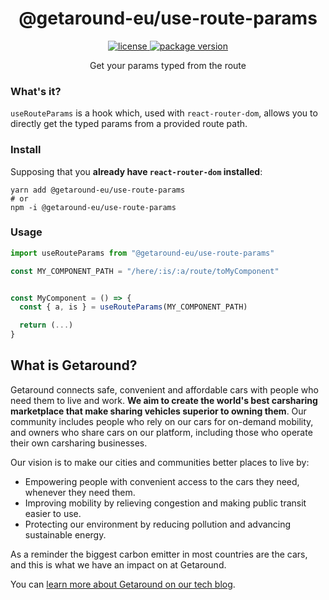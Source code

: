 <h1 align="center">@getaround-eu/use-route-params</h1>

<div align="center">
  <a href="https://github.com/drivy/use-route-params/blob/main/LICENSE">
    <img src="https://badgen.net/github/license/drivy/use-route-params.svg" alt="license" />
  </a>
  <a href="https://npmjs.com/package/drivy/use-route-params">
    <img src="https://badgen.net/npm/v/drivy/use-route-params" alt="package version" />
  </a>
</div>

<p align="center">Get your params typed from the route</p>

### What's it?

`useRouteParams` is a hook which, used with `react-router-dom`, allows you to directly get the typed params from a provided route path.

### Install

Supposing that you __already have `react-router-dom` installed__:

```shell
yarn add @getaround-eu/use-route-params
# or
npm -i @getaround-eu/use-route-params
```

### Usage

```typescript
import useRouteParams from "@getaround-eu/use-route-params"

const MY_COMPONENT_PATH = "/here/:is/:a/route/toMyComponent"


const MyComponent = () => {
  const { a, is } = useRouteParams(MY_COMPONENT_PATH)

  return (...)
}

```

## What is Getaround?

Getaround connects safe, convenient and affordable cars with people who need them to live and work. **We aim to create the world's best carsharing marketplace that make sharing vehicles superior to owning them**. Our community includes people who rely on our cars for on-demand mobility, and owners who share cars on our platform, including those who operate their own carsharing businesses.

Our vision is to make our cities and communities better places to live by:
- Empowering people with convenient access to the cars they need, whenever they need them.
- Improving mobility by relieving congestion and making public transit easier to use.
- Protecting our environment by reducing pollution and advancing sustainable energy.

As a reminder the biggest carbon emitter in most countries are the cars, and this is what we have an impact on at Getaround.

You can [learn more about Getaround on our tech blog](https://getaround.tech/about/).

